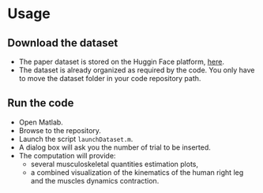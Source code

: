 # Usage

## Download the dataset
- The paper dataset is stored on the Huggin Face platform, [here](https://huggingface.co/datasets/ami-iit/paper_latella_2023_irim_muscle-force-estimation_dataset).
- The dataset is already organized as required by the code. You only have to move the dataset folder in your code repository path.


## Run the code
- Open Matlab.
- Browse to the repository.
- Launch the script `launchDataset.m`.
- A dialog box will ask you the number of trial to be inserted.
- The computation will provide:
  - several musculoskeletal quantities estimation plots,
  - a combined visualization of the kinematics of the human right leg and the muscles dynamics contraction.
